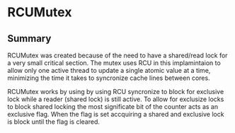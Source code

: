 # RCUMutex

## Summary

RCUMutex was created because of the need to have a shared/read lock for a very small critical section. 
The mutex uses RCU in this implamintaion to allow only one active thread to update a single atomic value at a time, minimizing the time it takes to syncronize cache lines between cores. 

RCUMutex works by using by using RCU syncronize to block for exclusive lock while a reader (shared lock) is still active.
To allow for exclusize locks to block shared locking the most significate bit of the counter acts as an exclusive flag. 
When the flag is set accquiring a shared and exclusive lock is block until the flag is cleared. 

